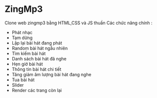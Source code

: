 # ZingMp3
Clone web zingmp3 bằng HTML,CSS và JS thuần
Các chức năng chính :
- Phát nhạc
- Tạm dừng
- Lặp lại bài hát đang phát
- Random bài hát ngẫu nhiên
- Tìm kiếm bài hát
- Danh sách bài hát đã nghe
- Hẹn giờ bài hát
- Thông tin bài hát chi tiết
- Tăng giảm âm lượng bài hát đang nghe
- Tua bài hát
- Slider
- Render các trang còn lại
